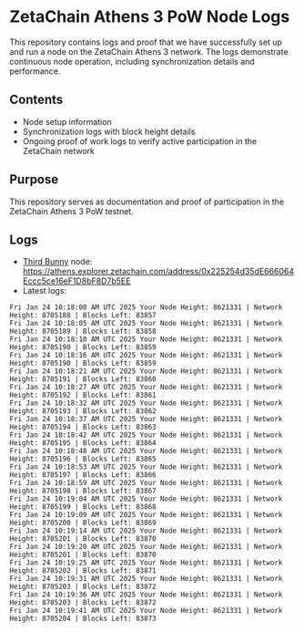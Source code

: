 # ZetaChain Athens 3 PoW Node Logs
This repository contains logs and proof that we have successfully set up and run a node on the ZetaChain Athens 3 network. The logs demonstrate continuous node operation, including synchronization details and performance.

## Contents
- Node setup information
- Synchronization logs with block height details
- Ongoing proof of work logs to verify active participation in the ZetaChain network

## Purpose
This repository serves as documentation and proof of participation in the ZetaChain Athens 3 PoW testnet.

## Logs

- [Third Bunny](https://thirdbunny.xyz/) node: https://athens.explorer.zetachain.com/address/0x225254d35dE666064Eccc5ce16eF1D8bF8D7b5EE
- Latest logs:
```
Fri Jan 24 10:18:00 AM UTC 2025 Your Node Height: 8621331 | Network Height: 8705188 | Blocks Left: 83857
Fri Jan 24 10:18:05 AM UTC 2025 Your Node Height: 8621331 | Network Height: 8705189 | Blocks Left: 83858
Fri Jan 24 10:18:10 AM UTC 2025 Your Node Height: 8621331 | Network Height: 8705190 | Blocks Left: 83859
Fri Jan 24 10:18:16 AM UTC 2025 Your Node Height: 8621331 | Network Height: 8705190 | Blocks Left: 83859
Fri Jan 24 10:18:21 AM UTC 2025 Your Node Height: 8621331 | Network Height: 8705191 | Blocks Left: 83860
Fri Jan 24 10:18:27 AM UTC 2025 Your Node Height: 8621331 | Network Height: 8705192 | Blocks Left: 83861
Fri Jan 24 10:18:32 AM UTC 2025 Your Node Height: 8621331 | Network Height: 8705193 | Blocks Left: 83862
Fri Jan 24 10:18:37 AM UTC 2025 Your Node Height: 8621331 | Network Height: 8705194 | Blocks Left: 83863
Fri Jan 24 10:18:42 AM UTC 2025 Your Node Height: 8621331 | Network Height: 8705195 | Blocks Left: 83864
Fri Jan 24 10:18:48 AM UTC 2025 Your Node Height: 8621331 | Network Height: 8705196 | Blocks Left: 83865
Fri Jan 24 10:18:53 AM UTC 2025 Your Node Height: 8621331 | Network Height: 8705197 | Blocks Left: 83866
Fri Jan 24 10:18:59 AM UTC 2025 Your Node Height: 8621331 | Network Height: 8705198 | Blocks Left: 83867
Fri Jan 24 10:19:04 AM UTC 2025 Your Node Height: 8621331 | Network Height: 8705199 | Blocks Left: 83868
Fri Jan 24 10:19:09 AM UTC 2025 Your Node Height: 8621331 | Network Height: 8705200 | Blocks Left: 83869
Fri Jan 24 10:19:14 AM UTC 2025 Your Node Height: 8621331 | Network Height: 8705201 | Blocks Left: 83870
Fri Jan 24 10:19:20 AM UTC 2025 Your Node Height: 8621331 | Network Height: 8705201 | Blocks Left: 83870
Fri Jan 24 10:19:25 AM UTC 2025 Your Node Height: 8621331 | Network Height: 8705202 | Blocks Left: 83871
Fri Jan 24 10:19:31 AM UTC 2025 Your Node Height: 8621331 | Network Height: 8705203 | Blocks Left: 83872
Fri Jan 24 10:19:36 AM UTC 2025 Your Node Height: 8621331 | Network Height: 8705203 | Blocks Left: 83872
Fri Jan 24 10:19:41 AM UTC 2025 Your Node Height: 8621331 | Network Height: 8705204 | Blocks Left: 83873
```
